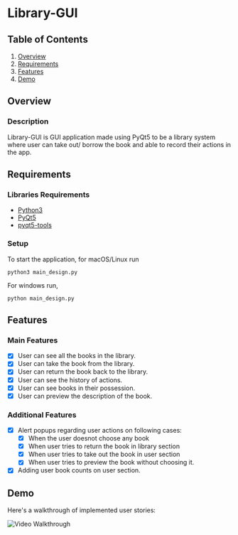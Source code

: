 # Library-GUI

## Table of Contents
1. [Overview](#Overview)
2. [Requirements](#Requirements)
3. [Features](#Features)
4. [Demo](#Demo)

## Overview
### Description
Library-GUI is GUI application made using PyQt5 to be a library system where user can take out/ borrow the book and able to record their actions in the app.

## Requirements
### Libraries Requirements
- [Python3](https://www.python.org/downloads/)
- [PyQt5](https://pypi.org/project/PyQt5/)
- [pyqt5-tools](https://pypi.org/project/pyqt5-tools/)

### Setup
To start the application, for macOS/Linux run 
```
python3 main_design.py
```
For windows run,
```
python main_design.py
```

## Features
### Main Features
- [X] User can see all the books in the library.
- [X] User can take the book from the library.
- [X] User can return the book back to the library.
- [X] User can see the history of actions.
- [X] User can see books in their possession.
- [X] User can preview the description of the book.

### Additional Features
- [X] Alert popups regarding user actions on following cases:
    - [X] When the user doesnot choose any book
    - [X] When user tries to return the book in library section
    - [X] When user tries to take out the book in user section
    - [X] When user tries to preview the book without choosing it.
- [X] Adding user book counts on user section.

## Demo

Here's a walkthrough of implemented user stories:

<img src='demo.gif' title='Video Walkthrough' width='' alt='Video Walkthrough' />
